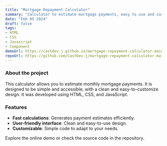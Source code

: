 ```yaml
---
title: "Mortgage Repayment Calculator"
summary: "Calculator to estimate mortgage payments, easy to use and customize."
date: "Feb 05 2024"
draft: false
tags:
- HTML
- CSS
- Javascript
- Component
demoUrl: https://castdev-j.github.io/mortgage-repayment-calculator-main/
repoUrl: https://github.com/CastDev-j/mortgage-repayment-calculator-main
---
```


### About the project  
This calculator allows you to estimate monthly mortgage payments. It is designed to be simple and accessible, with a clean and easy-to-customize design. It was developed using HTML, CSS, and JavaScript.

### Features  
- **Fast calculations**: Generates payment estimates efficiently.  
- **User-friendly interface**: Clean and easy-to-use design.  
- **Customizable**: Simple code to adapt to your needs.  

Explore the online demo or check the source code in the repository.
